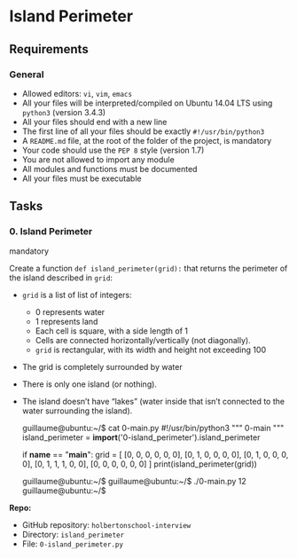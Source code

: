 Island Perimeter
================

Requirements
------------

### General

*   Allowed editors: `vi`, `vim`, `emacs`
*   All your files will be interpreted/compiled on Ubuntu 14.04 LTS using `python3` (version 3.4.3)
*   All your files should end with a new line
*   The first line of all your files should be exactly `#!/usr/bin/python3`
*   A `README.md` file, at the root of the folder of the project, is mandatory
*   Your code should use the `PEP 8` style (version 1.7)
*   You are not allowed to import any module
*   All modules and functions must be documented
*   All your files must be executable

Tasks
-----

### 0\. Island Perimeter

mandatory

Create a function `def island_perimeter(grid):` that returns the perimeter of the island described in `grid`:

*   `grid` is a list of list of integers:
    *   0 represents water
    *   1 represents land
    *   Each cell is square, with a side length of 1
    *   Cells are connected horizontally/vertically (not diagonally).
    *   `grid` is rectangular, with its width and height not exceeding 100
*   The grid is completely surrounded by water
*   There is only one island (or nothing).
*   The island doesn’t have “lakes” (water inside that isn’t connected to the water surrounding the island).

    guillaume@ubuntu:~/$ cat 0-main.py
    #!/usr/bin/python3
    """
    0-main
    """
    island_perimeter = __import__('0-island_perimeter').island_perimeter

    if __name__ == "__main__":
        grid = [
            [0, 0, 0, 0, 0, 0],
            [0, 1, 0, 0, 0, 0],
            [0, 1, 0, 0, 0, 0],
            [0, 1, 1, 1, 0, 0],
            [0, 0, 0, 0, 0, 0]
        ]
        print(island_perimeter(grid))

    guillaume@ubuntu:~/$
    guillaume@ubuntu:~/$ ./0-main.py
    12
    guillaume@ubuntu:~/$


**Repo:**

*   GitHub repository: `holbertonschool-interview`
*   Directory: `island_perimeter`
*   File: `0-island_perimeter.py`

